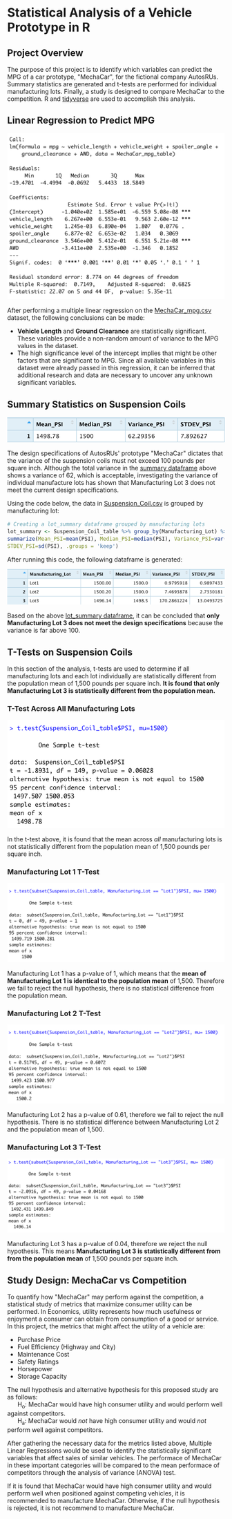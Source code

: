 # Statistical Analysis of a Vehicle Prototype in R

## Project Overview
The purpose of this project is to identify which variables can predict the MPG of a car prototype, "MechaCar", for the fictional company AutosRUs. Summary statistics are generated and t-tests are performed for individual manufacturing lots. Finally, a study is designed to compare MechaCar to the competition. R and [tidyverse](https://www.tidyverse.org/) are used to accomplish this analysis.  

## Linear Regression to Predict MPG

![mechacar_regress](https://github.com/Mishkanian/MechaCar_Statistical_Analysis/blob/main/README_images/mechacar_regress.png)

After performing a multiple linear regression on the [MechaCar_mpg.csv](https://github.com/Mishkanian/MechaCar_Statistical_Analysis/blob/main/datasets/MechaCar_mpg.csv) dataset, the following conclusions can be made:  
- **Vehicle Length** and **Ground Clearance** are statistically significant. These variables provide a non-random amount of variance to the MPG values in the dataset.
- The high significance level of the intercept implies that might be other factors that are significant to MPG. Since all available variables in this dataset were already passed in this regression, it can be inferred that additional research and data are necessary to uncover any unknown significant variables.

## Summary Statistics on Suspension Coils  

![total_summary](https://github.com/Mishkanian/MechaCar_Statistical_Analysis/blob/main/README_images/total_summary_psi.png)  

The design specifications of AutosRUs' prototype "MechaCar" dictates that the variance of the suspension coils must not exceed 100 pounds per square inch. Although the total variance in the [summary dataframe](https://github.com/Mishkanian/MechaCar_Statistical_Analysis/blob/main/README_images/total_summary_psi.png) above shows a variance of 62, which is acceptable, investigating the variance of individual manufacture lots has shown that Manufacturing Lot 3 does not meet the current design specifications.

Using the code below, the data in [Suspension_Coil.csv](https://github.com/Mishkanian/MechaCar_Statistical_Analysis/blob/main/datasets/Suspension_Coil.csv) is grouped by manufacturing lot:

```R
# Creating a lot_summary dataframe grouped by manufacturing lots
lot_summary <- Suspension_Coil_table %>% group_by(Manufacturing_Lot) %>% 
summarize(Mean_PSI=mean(PSI), Median_PSI=median(PSI), Variance_PSI=var(PSI), 
STDEV_PSI=sd(PSI), .groups = 'keep')
```

After running this code, the following dataframe is generated:

![manufacturing_lots](https://github.com/Mishkanian/MechaCar_Statistical_Analysis/blob/main/README_images/manufacturing_lots_summary.png)

Based on the above [lot_summary dataframe](https://github.com/Mishkanian/MechaCar_Statistical_Analysis/blob/main/README_images/manufacturing_lots_summary.png), it can be concluded that **only Manufacturing Lot 3 does not meet the design specifications** because the variance is far above 100.

## T-Tests on Suspension Coils

In this section of the analysis, t-tests are used to determine if all manufacturing lots and each lot individually are statistically different from the population mean of 1,500 pounds per square inch. **It is found that only Manufacturing Lot 3 is statistically different from the population mean.**

### T-Test Across All Manufacturing Lots

![ttest_mecha](https://github.com/Mishkanian/MechaCar_Statistical_Analysis/blob/main/README_images/ttest_mecha.png)

In the t-test above, it is found that the mean across *all* manufacturing lots is not statistically different from the population mean of 1,500 pounds per square inch.

### Manufacturing Lot 1 T-Test

![ttest_lot1](https://github.com/Mishkanian/MechaCar_Statistical_Analysis/blob/main/README_images/ttest_lot1.png)

Manufacturing Lot 1 has a p-value of 1, which means that the **mean of Manufacturing Lot 1 is identical to the population mean** of 1,500. Therefore we fail to reject the null hypothesis, there is no statistical difference from the population mean.

### Manufacturing Lot 2 T-Test

![ttest_lot2](https://github.com/Mishkanian/MechaCar_Statistical_Analysis/blob/main/README_images/ttest_lot2.png)

Manufacturing Lot 2 has a p-value of 0.61, therefore we fail to reject the null hypothesis. There is no statistical difference between Manufacturing Lot 2 and the population mean of 1,500.

### Manufacturing Lot 3 T-Test

![ttest_lot3](https://github.com/Mishkanian/MechaCar_Statistical_Analysis/blob/main/README_images/ttest_lot3.png)

Manufacturing Lot 3 has a p-value of 0.04, therefore we reject the null hypothesis. This means **Manufacturing Lot 3 is statistically different from from the population mean** of 1,500 pounds per square inch.

## Study Design: MechaCar vs Competition

To quantify how "MechaCar" may perform against the competition, a statistical study of metrics that maximize consumer utility can be performed. In Economics, utility represents how much usefulness or enjoyment a consumer can obtain from consumption of a good or service. In this project, the metrics that might affect the utility of a vehicle are:
- Purchase Price
- Fuel Efficiency (Highway and City)
- Maintenance Cost
- Safety Ratings
- Horsepower
- Storage Capacity

The null hypothesis and alternative hypothesis for this proposed study are as follows:  
&nbsp;&nbsp;&nbsp;&nbsp;&nbsp;&nbsp;H<sub>o</sub>: MechaCar would have high consumer utility and would perform well against competitors.  
&nbsp;&nbsp;&nbsp;&nbsp;&nbsp;&nbsp;H<sub>a</sub>: MechaCar would *not* have high consumer utility and would *not* perform well against competitors. 

After gathering the necessary data for the metrics listed above, Multiple Linear Regressions would be used to identify the statistically significant variables that affect sales of similar vehicles. The performace of MechaCar in these important categories will be compared to the mean performace of competitors through the analysis of variance (ANOVA) test.

If it is found that MechaCar would have high consumer utility and would perform well when positioned against competing vehicles, it is recommended to manufacture MechaCar. Otherwise, if the null hypothesis is rejected, it is not recommend to manufacture MechaCar.
